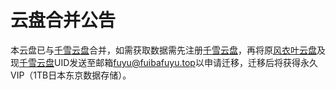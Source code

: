 # 云盘合并公告
本云盘已与[千雪云盘](https://yp.cqzhx.top)合并，如需获取数据需先注册[千雪云盘](https://yp.cqzhx.top)，再将原[风衣叶云盘](https://drive.fuibafuyu.top)及现[千雪云盘](https://yp.cqzhx.top)UID发送至邮箱[fuyu@fuibafuyu.top](mailto:fuyu@fuibafuyu.top)以申请迁移，迁移后将获得永久VIP（1TB日本东京数据存储）。